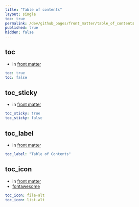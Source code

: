 ```yaml
---
title: "Table of contents"
layout: single
toc: true
permalink: /dev/github_pages/front_matter/table_of_contents
published: true
hidden: false
---
```


<head>
  <base target="_blank">
</head>



## toc

- in [front matter](/dev/github_pages/front_matter/scope)

```yml
toc: true
toc: false
```



## toc_sticky

- in [front matter](/dev/github_pages/front_matter/scope)

```yml
toc_sticky: true
toc_sticky: false
```



## toc_label

- in [front matter](/dev/github_pages/front_matter/scope)

```yml
toc_label: "Table of Contents"
```



## toc_icon

- in [front matter](/dev/github_pages/front_matter/scope)
- [fontawesome](https://fontawesome.com/v5.15/icons?d=listing&p=2&s=solid&m=free)

```yml
toc_icon: file-alt
toc_icon: list-alt
```

